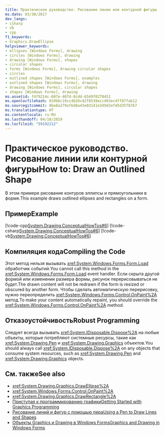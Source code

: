```yaml
---
title: Практическое руководство. Рисование линии или контурной фигуры
ms.date: 03/30/2017
dev_langs:
- csharp
- vb
- cpp
f1_keywords:
- Graphics.DrawEllipse
helpviewer_keywords:
- ellipses [Windows Forms], drawing
- circles [Windows Forms], drawing
- drawing [Windows Forms], shapes
- circular shapes
- forms [Windows Forms], drawing circular shapes
- circles
- outlined shapes [Windows Forms], examples
- outlined shapes [Windows Forms], drawing
- drawing [Windows Forms], circular shapes
- shapes [Windows Forms], drawing
ms.assetid: f4f9214c-607e-407d-8cdd-6549f0278451
ms.openlocfilehash: 019bbc19cc4b26c42f8539eccd93ec4ff87fab12
ms.sourcegitcommit: 0be8a279af6d8a43e03141e349d3efd5d35f8767
ms.translationtype: HT
ms.contentlocale: ru-RU
ms.lasthandoff: 04/18/2019
ms.locfileid: "59192212"
---
```

# <a name="how-to-draw-an-outlined-shape"></a><span data-ttu-id="3cf7d-102">Практическое руководство. Рисование линии или контурной фигуры</span><span class="sxs-lookup"><span data-stu-id="3cf7d-102">How to: Draw an Outlined Shape</span></span>
<span data-ttu-id="3cf7d-103">В этом примере рисование контуров эллипсы и прямоугольники в форме.</span><span class="sxs-lookup"><span data-stu-id="3cf7d-103">This example draws outlined ellipses and rectangles on a form.</span></span>  
  
## <a name="example"></a><span data-ttu-id="3cf7d-104">Пример</span><span class="sxs-lookup"><span data-stu-id="3cf7d-104">Example</span></span>  
 [!code-cpp[System.Drawing.ConceptualHowTos#6](~/samples/snippets/cpp/VS_Snippets_Winforms/System.Drawing.ConceptualHowTos/cpp/form1.cpp#6)]
 [!code-csharp[System.Drawing.ConceptualHowTos#6](~/samples/snippets/csharp/VS_Snippets_Winforms/System.Drawing.ConceptualHowTos/CS/form1.cs#6)]
 [!code-vb[System.Drawing.ConceptualHowTos#6](~/samples/snippets/visualbasic/VS_Snippets_Winforms/System.Drawing.ConceptualHowTos/VB/form1.vb#6)]  
  
## <a name="compiling-the-code"></a><span data-ttu-id="3cf7d-105">Компиляция кода</span><span class="sxs-lookup"><span data-stu-id="3cf7d-105">Compiling the Code</span></span>  
 <span data-ttu-id="3cf7d-106">Этот метод нельзя вызывать <xref:System.Windows.Forms.Form.Load> обработчик событий.</span><span class="sxs-lookup"><span data-stu-id="3cf7d-106">You cannot call this method in the <xref:System.Windows.Forms.Form.Load> event handler.</span></span> <span data-ttu-id="3cf7d-107">Если скрыта другой формой или изменении размера формы, рисунок перерисовываться не будет.</span><span class="sxs-lookup"><span data-stu-id="3cf7d-107">The drawn content will not be redrawn if the form is resized or obscured by another form.</span></span> <span data-ttu-id="3cf7d-108">Чтобы сделать автоматическую перерисовку, нужно переопределить <xref:System.Windows.Forms.Control.OnPaint%2A> метод.</span><span class="sxs-lookup"><span data-stu-id="3cf7d-108">To make your content automatically repaint, you should override the <xref:System.Windows.Forms.Control.OnPaint%2A> method.</span></span>  
  
## <a name="robust-programming"></a><span data-ttu-id="3cf7d-109">Отказоустойчивость</span><span class="sxs-lookup"><span data-stu-id="3cf7d-109">Robust Programming</span></span>  
 <span data-ttu-id="3cf7d-110">Следует всегда вызывать <xref:System.IDisposable.Dispose%2A> на любые объекты, которые потребляют системные ресурсы, такие как <xref:System.Drawing.Pen> и <xref:System.Drawing.Graphics> объектов.</span><span class="sxs-lookup"><span data-stu-id="3cf7d-110">You should always call <xref:System.IDisposable.Dispose%2A> on any objects that consume system resources, such as <xref:System.Drawing.Pen> and <xref:System.Drawing.Graphics> objects.</span></span>  
  
## <a name="see-also"></a><span data-ttu-id="3cf7d-111">См. также</span><span class="sxs-lookup"><span data-stu-id="3cf7d-111">See also</span></span>

- <xref:System.Drawing.Graphics.DrawEllipse%2A>
- <xref:System.Windows.Forms.Control.OnPaint%2A>
- <xref:System.Drawing.Graphics.DrawRectangle%2A>
- [<span data-ttu-id="3cf7d-112">Приступая к программированию графики</span><span class="sxs-lookup"><span data-stu-id="3cf7d-112">Getting Started with Graphics Programming</span></span>](getting-started-with-graphics-programming.md)
- [<span data-ttu-id="3cf7d-113">Рисование линий и фигур с помощью пера</span><span class="sxs-lookup"><span data-stu-id="3cf7d-113">Using a Pen to Draw Lines and Shapes</span></span>](using-a-pen-to-draw-lines-and-shapes.md)
- [<span data-ttu-id="3cf7d-114">Объекты Graphics и Drawing в Windows Forms</span><span class="sxs-lookup"><span data-stu-id="3cf7d-114">Graphics and Drawing in Windows Forms</span></span>](graphics-and-drawing-in-windows-forms.md)
